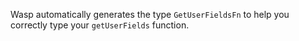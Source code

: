 Wasp automatically generates the type `GetUserFieldsFn` to help you correctly type your `getUserFields` function.

<!-- This snippet is used in overview.md, google.md and github.md -->
